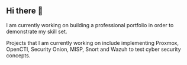 ## Hi there 👋
I am currently working on building a professional portfolio in order to demonstrate my skill set.

Projects that I am currently working on include implementing Proxmox, OpenCTI, Security Onion, MISP, Snort and Wazuh to test cyber security concepts.
<!--
**marcdub11/marcdub11** is a ✨ _special_ ✨ repository because its `README.md` (this file) appears on your GitHub profile.

Here are some ideas to get you started:

- 🔭 I’m currently working on ...
- 🌱 I’m currently learning ...
- 👯 I’m looking to collaborate on ...
- 🤔 I’m looking for help with ...
- 💬 Ask me about ...
- 📫 How to reach me: ...
- 😄 Pronouns: ...
- ⚡ Fun fact: ...
-->
